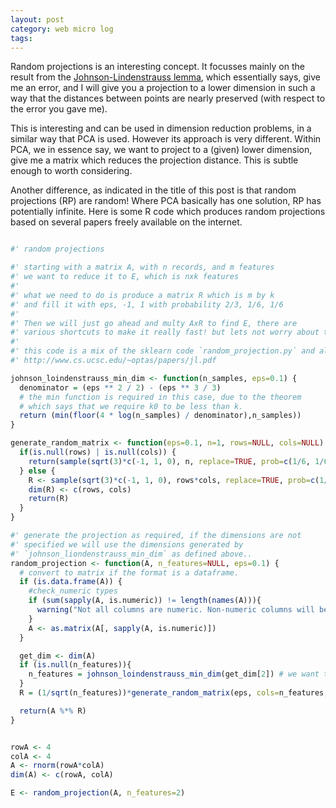 ```yaml
---
layout: post
category: web micro log
tags:
---
```


Random projections is an interesting concept. It focusses mainly on the result from the [Johnson-Lindenstrauss lemma](http://en.wikipedia.org/wiki/Johnson%E2%80%93Lindenstrauss_lemma), which essentially says, give me an error, and I will give you a projection to a lower dimension in such a way that the distances between points are nearly preserved (with respect to the error you gave me).

This is interesting and can be used in dimension reduction problems, in a similar way that PCA is used. However its approach is very different. Within PCA, we in essence say, we want to project to a (given) lower dimension, give me a matrix which reduces the projection distance. This is subtle enough to worth considering.

Another difference, as indicated in the title of this post is that random projections (RP) are random! Where PCA basically has one solution, RP has potentially infinite. Here is some R code which produces random projections based on several papers freely available on the internet.

```r

#' random projections

#' starting with a matrix A, with n records, and m features
#' we want to reduce it to E, which is nxk features
#'
#' what we need to do is produce a matrix R which is m by k
#' and fill it with eps, -1, 1 with probability 2/3, 1/6, 1/6
#'
#' Then we will just go ahead and multy AxR to find E, there are
#' various shortcuts to make it really fast! but lets not worry about that
#'
#' this code is a mix of the sklearn code `random_projection.py` and also here:
#' http://www.cs.ucsc.edu/~optas/papers/jl.pdf

johnson_loindenstrauss_min_dim <- function(n_samples, eps=0.1) {
  denominator = (eps ** 2 / 2) - (eps ** 3 / 3)
  # the min function is required in this case, due to the theorem
  # which says that we require k0 to be less than k.
  return (min(floor(4 * log(n_samples) / denominator),n_samples))
}

generate_random_matrix <- function(eps=0.1, n=1, rows=NULL, cols=NULL) {
  if(is.null(rows) | is.null(cols)) {
    return(sample(sqrt(3)*c(-1, 1, 0), n, replace=TRUE, prob=c(1/6, 1/6, 2/3)))
  } else {
    R <- sample(sqrt(3)*c(-1, 1, 0), rows*cols, replace=TRUE, prob=c(1/6, 1/6, 2/3))
    dim(R) <- c(rows, cols)
    return(R)
  }
}

#' generate the projection as required, if the dimensions are not
#' specified we will use the dimensions generated by
#' `johnson_liondenstrauss_min_dim` as defined above..
random_projection <- function(A, n_features=NULL, eps=0.1) {
  # convert to matrix if the format is a dataframe.
  if (is.data.frame(A)) {
    #check_numeric types
    if (sum(sapply(A, is.numeric)) != length(names(A))){
      warning("Not all columns are numeric. Non-numeric columns will be ignored.")
    }
    A <- as.matrix(A[, sapply(A, is.numeric)])
  }

  get_dim <- dim(A)
  if (is.null(n_features)){
    n_features = johnson_loindenstrauss_min_dim(get_dim[2]) # we want to reduce the number of features!
  }
  R = (1/sqrt(n_features))*generate_random_matrix(eps, cols=n_features, rows=get_dim[2])

  return(A %*% R)
}


rowA <- 4
colA <- 4
A <- rnorm(rowA*colA)
dim(A) <- c(rowA, colA)

E <- random_projection(A, n_features=2)


```
